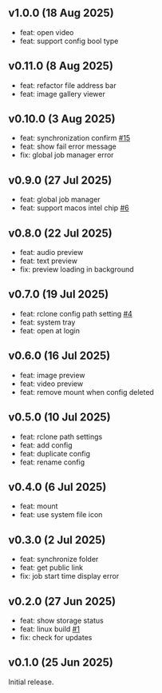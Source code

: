 ## v1.0.0 (18 Aug 2025)

* feat: open video
* feat: support config bool type

## v0.11.0 (8 Aug 2025)

* feat: refactor file address bar
* feat: image gallery viewer

## v0.10.0 (3 Aug 2025)

* feat: synchronization confirm [#15](https://github.com/liriliri/rem/issues/15)
* feat: show fail error message
* fix: global job manager error

## v0.9.0 (27 Jul 2025)

* feat: global job manager
* feat: support macos intel chip [#6](https://github.com/liriliri/rem/issues/6)

## v0.8.0 (22 Jul 2025)

* feat: audio preview
* feat: text preview
* fix: preview loading in background

## v0.7.0 (19 Jul 2025)

* feat: rclone config path setting [#4](https://github.com/liriliri/rem/issues/4)
* feat: system tray
* feat: open at login

## v0.6.0 (16 Jul 2025)

* feat: image preview
* feat: video preview
* feat: remove mount when config deleted

## v0.5.0 (10 Jul 2025)

* feat: rclone path settings
* feat: add config
* feat: duplicate config
* feat: rename config

## v0.4.0 (6 Jul 2025)

* feat: mount
* feat: use system file icon

## v0.3.0 (2 Jul 2025)

* feat: synchronize folder
* feat: get public link
* fix: job start time display error

## v0.2.0 (27 Jun 2025)

* feat: show storage status
* feat: linux build [#1](https://github.com/liriliri/rem/pull/1)
* fix: check for updates

## v0.1.0 (25 Jun 2025)

Initial release.
